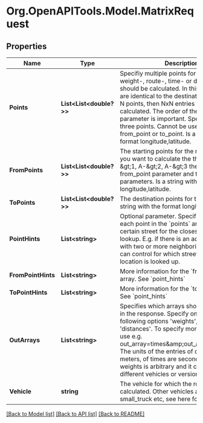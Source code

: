 # Org.OpenAPITools.Model.MatrixRequest
## Properties

Name | Type | Description | Notes
------------ | ------------- | ------------- | -------------
**Points** | **List&lt;List&lt;double?&gt;&gt;** | Specifiy multiple points for which the weight-, route-, time- or distance-matrix should be calculated. In this case the starts are identical to the destinations. If there are N points, then NxN entries will be calculated. The order of the point parameter is important. Specify at least three points. Cannot be used together with from_point or to_point. Is a string with the format longitude,latitude. | [optional] 
**FromPoints** | **List&lt;List&lt;double?&gt;&gt;** | The starting points for the routes. E.g. if you want to calculate the three routes A-&amp;gt;1, A-&amp;gt;2, A-&amp;gt;3 then you have one from_point parameter and three to_point parameters. Is a string with the format longitude,latitude. | [optional] 
**ToPoints** | **List&lt;List&lt;double?&gt;&gt;** | The destination points for the routes. Is a string with the format longitude,latitude. | [optional] 
**PointHints** | **List&lt;string&gt;** | Optional parameter. Specifies a hint for each point in the &#x60;points&#x60; array to prefer a certain street for the closest location lookup. E.g. if there is an address or house with two or more neighboring streets you can control for which street the closest location is looked up. | [optional] 
**FromPointHints** | **List&lt;string&gt;** | More information for the &#x60;from_points&#x60; array. See &#x60;point_hints&#x60; | [optional] 
**ToPointHints** | **List&lt;string&gt;** | More information for the &#x60;to_points&#x60; array. See &#x60;point_hints&#x60; | [optional] 
**OutArrays** | **List&lt;string&gt;** | Specifies which arrays should be included in the response. Specify one or more of the following options &#39;weights&#39;, &#39;times&#39;, &#39;distances&#39;. To specify more than one array use e.g. out_array&#x3D;times&amp;amp;out_array&#x3D;distances. The units of the entries of distances are meters, of times are seconds and of weights is arbitrary and it can differ for different vehicles or versions of this API. | [optional] 
**Vehicle** | **string** | The vehicle for which the route should be calculated. Other vehicles are foot, small_truck etc, see here for the details. | [optional] 

[[Back to Model list]](../README.md#documentation-for-models) [[Back to API list]](../README.md#documentation-for-api-endpoints) [[Back to README]](../README.md)

